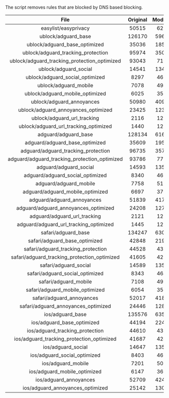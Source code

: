 The script removes rules that are blocked by DNS based blocking.


| File | Original | Modified |
|:----:|:-----:|:-----:|
| easylist/easyprivacy | 50515 | 6215 |
| ublock/adguard_base | 126170 | 59635 |
| ublock/adguard_base_optimized | 35036 | 18522 |
| ublock/adguard_tracking_protection | 95974 | 35040 |
| ublock/adguard_tracking_protection_optimized | 93043 | 7104 |
| ublock/adguard_social | 14541 | 13475 |
| ublock/adguard_social_optimized | 8297 | 4612 |
| ublock/adguard_mobile | 7078 | 4943 |
| ublock/adguard_mobile_optimized | 6025 | 3535 |
| ublock/adguard_annoyances | 50980 | 40947 |
| ublock/adguard_annoyances_optimized | 23425 | 12346 |
| ublock/adguard_url_tracking | 2116 | 1255 |
| ublock/adguard_url_tracking_optimized | 1440 | 1252 |
| adguard/adguard_base | 128134 | 61697 |
| adguard/adguard_base_optimized | 35609 | 19556 |
| adguard/adguard_tracking_protection | 96735 | 35747 |
| adguard/adguard_tracking_protection_optimized | 93786 | 7797 |
| adguard/adguard_social | 14593 | 13534 |
| adguard/adguard_social_optimized | 8340 | 4655 |
| adguard/adguard_mobile | 7758 | 5120 |
| adguard/adguard_mobile_optimized | 6697 | 3705 |
| adguard/adguard_annoyances | 51839 | 41735 |
| adguard/adguard_annoyances_optimized | 24208 | 12733 |
| adguard/adguard_url_tracking | 2121 | 1261 |
| adguard/adguard_url_tracking_optimized | 1445 | 1258 |
| safari/adguard_base | 134247 | 63064 |
| safari/adguard_base_optimized | 42848 | 21978 |
| safari/adguard_tracking_protection | 44528 | 4379 |
| safari/adguard_tracking_protection_optimized | 41605 | 4233 |
| safari/adguard_social | 14589 | 13524 |
| safari/adguard_social_optimized | 8343 | 4645 |
| safari/adguard_mobile | 7108 | 4980 |
| safari/adguard_mobile_optimized | 6054 | 3566 |
| safari/adguard_annoyances | 52017 | 41832 |
| safari/adguard_annoyances_optimized | 24446 | 12806 |
| ios/adguard_base | 135576 | 63582 |
| ios/adguard_base_optimized | 44194 | 22494 |
| ios/adguard_tracking_protection | 44610 | 4386 |
| ios/adguard_tracking_protection_optimized | 41687 | 4240 |
| ios/adguard_social | 14647 | 13555 |
| ios/adguard_social_optimized | 8403 | 4659 |
| ios/adguard_mobile | 7201 | 5021 |
| ios/adguard_mobile_optimized | 6147 | 3604 |
| ios/adguard_annoyances | 52709 | 42417 |
| ios/adguard_annoyances_optimized | 25142 | 13096 |